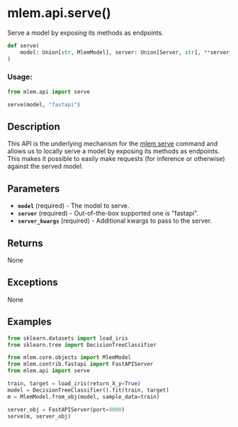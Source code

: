 # mlem.api.serve()

Serve a model by exposing its methods as endpoints.

```py
def serve(
    model: Union[str, MlemModel], server: Union[Server, str], **server_kwargs
)
```

### Usage:

```py
from mlem.api import serve

serve(model, "fastapi")
```

## Description

This API is the underlying mechanism for the
[mlem serve](/doc/command-reference/serve) command and allows us to locally
serve a model by exposing its methods as endpoints. This makes it possible to
easily make requests (for inference or otherwise) against the served model.

## Parameters

- **`model`** (required) - The model to serve.
- **`server`** (required) - Out-of-the-box supported one is "fastapi".
- **`server_kwargs`** (required) - Additional kwargs to pass to the server.

## Returns

None

## Exceptions

None

## Examples

```py
from sklearn.datasets import load_iris
from sklearn.tree import DecisionTreeClassifier

from mlem.core.objects import MlemModel
from mlem.contrib.fastapi import FastAPIServer
from mlem.api import serve

train, target = load_iris(return_X_y=True)
model = DecisionTreeClassifier().fit(train, target)
m = MlemModel.from_obj(model, sample_data=train)

server_obj = FastAPIServer(port=9000)
serve(m, server_obj)
```

